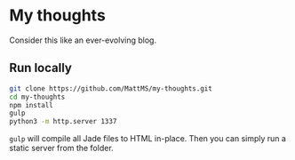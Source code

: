 # My thoughts

Consider this like an ever-evolving blog.


## Run locally

```bash
git clone https://github.com/MattMS/my-thoughts.git
cd my-thoughts
npm install
gulp
python3 -m http.server 1337
```

`gulp` will compile all Jade files to HTML in-place.
Then you can simply run a static server from the folder.
